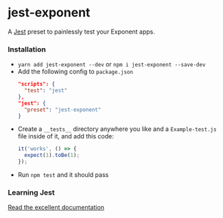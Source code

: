 # jest-exponent

A [Jest](https://facebook.github.io/jest/) preset to painlessly test
your Exponent apps.

### Installation

- `yarn add jest-exponent --dev` or `npm i jest-exponent --save-dev`
- Add the following config to `package.json`
  ```json
  "scripts": {
    "test": "jest"
  },
  "jest": {
    "preset": "jest-exponent"
  }
  ```
- Create a `__tests__` directory anywhere you like and a `Example-test.js` file inside of it, and add this code:
  ```js
  it('works', () => {
    expect(1).toBe(1);
  });
  ```
- Run `npm test` and it should pass

### Learning Jest

[Read the excellent documentation](https://facebook.github.io/jest/)
